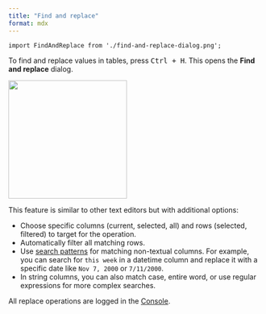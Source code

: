 ```yaml
---
title: "Find and replace"
format: mdx
---
```


```mdx-code-block
import FindAndReplace from './find-and-replace-dialog.png';
```



To find and replace values in tables, press <kbd>Ctrl + H</kbd>. This opens the
**Find and replace** dialog. 

<img src={FindAndReplace} width="235"/>

This feature is similar to other text editors but with additional
options:
* Choose specific columns (current, selected, all) and rows (selected, filtered)
  to target for the operation.
* Automatically filter all matching rows.
* Use [search patterns](../explore/search-filter-select/data-search-patterns.md) for matching non-textual columns. For
  example, you can search for `this week` in a datetime column and replace it
  with a specific date like `Nov 7, 2000` or `7/11/2000`.
* In string columns, you can also match case, entire word, or use regular
  expressions for more complex searches.

All replace operations are logged in the [Console](../datagrok/navigation/panels/panels.md#console).